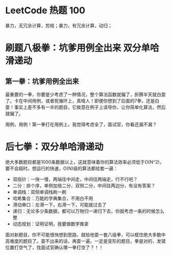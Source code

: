 # LeetCode 热题 100

暴力，无冗余计算，剪枝；暴力，有冗余计算，动归；

# 刷题八极拳：坑爹用例全出来 双分单哈滑递动

## 第一拳：坑爹用例全出来

最重要的一拳，你要是少考虑了一种情况，整个算法函数就偏了，折腾半天就白耍了。卡在中间用例，或者死循环上，真噎人！即便你想到了后面的7拳，还是白耍！事实上差不多有一半的题目，它故意在例子上误导你，让你简单化算法，然后就偏了。

用例，用例！第一拳打在用例上，我觉得考虑全了，面试官，你看还漏不漏？

# 后七拳：双分单哈滑递动

绝大多数题目都是1000条数据以上，这就意味着你的算法效率必须低于O(N^2)，要不会超时。想运行的快速，O(N)级的算法都给套一遍：

- 双指针：一快一慢，两端往中间走，中间往两端走，行不行吧？
- 二分：排个序，单侧加倍二分，双侧二分，中间往两边分，有没有答案？
- 单调栈：双侧单调栈刷一刷
- 哈希集合：万能的字典集合，不用白不用
- 滑动串口：左滑一下，右滑一下，可能就过去了
- 递归：无论多少条数据，都可以万物归一递归下去，你就考虑一条的时候怎么整
- 动态规划：证明证明，我要做数学推拿

面对新题目，你不可能很快想到思路，就给他耍一套八级拳，可以框住绝大多数中高难度的题目了。耍不出来的话，再耍一遍，一定是变形的题目，拳是对的，发错位置打空气了，找面试官确认哪一拳打空了？！！
